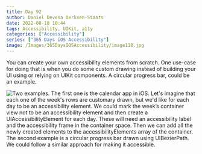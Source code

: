 ```yaml
---
title: Day 92
author: Daniel Devesa Derksen-Staats
date: 2022-08-18 10:44
tags: Accessibility, UIKit, a11y
categories: ["Accessibility"]
series: ["365 Days iOS Accessibility"]
image: /Images/365DaysIOSAccessibility/image118.jpg
---
```


You can create  your own accessibility elements from scratch. One use-case for doing that is when you do some custom drawing instead of building your UI using or relying on UIKit components. A circular progress bar, could be an example.

![Two examples. The first one is the calendar app in iOS. Let's imagine that each one of the week's rows are customary drawn, but we'd like for each day to be an accessibility element. We could mark the week’s container view not to be an accessibility element and then create a UIAccessibilityElement for each day. These will need an accessibility label and the accessibility frame in the container space. Then we can add all the newly created elements to the accessibilityElements array of the container. The second example is a circular progress bar drawn using UIBezierPath. We could follow a similar approach for making it accessible.](/Images/365DaysIOSAccessibility/image118.jpg)